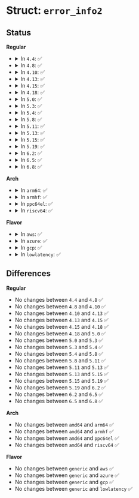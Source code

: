 # Struct: <code>error_info2</code>

## Status
<b>Regular</b>
<ul>
<li>
<details>
<summary>In <code>4.4</code>: ✅</summary>

```c
struct error_info2 {
    unsigned char code1;
    unsigned char code2_min;
    unsigned char code2_max;
    const char *str;
    const char *fmt;
};
```
</details>
</li>
<li>
<details>
<summary>In <code>4.8</code>: ✅</summary>

```c
struct error_info2 {
    unsigned char code1;
    unsigned char code2_min;
    unsigned char code2_max;
    const char *str;
    const char *fmt;
};
```
</details>
</li>
<li>
<details>
<summary>In <code>4.10</code>: ✅</summary>

```c
struct error_info2 {
    unsigned char code1;
    unsigned char code2_min;
    unsigned char code2_max;
    const char *str;
    const char *fmt;
};
```
</details>
</li>
<li>
<details>
<summary>In <code>4.13</code>: ✅</summary>

```c
struct error_info2 {
    unsigned char code1;
    unsigned char code2_min;
    unsigned char code2_max;
    const char *str;
    const char *fmt;
};
```
</details>
</li>
<li>
<details>
<summary>In <code>4.15</code>: ✅</summary>

```c
struct error_info2 {
    unsigned char code1;
    unsigned char code2_min;
    unsigned char code2_max;
    const char *str;
    const char *fmt;
};
```
</details>
</li>
<li>
<details>
<summary>In <code>4.18</code>: ✅</summary>

```c
struct error_info2 {
    unsigned char code1;
    unsigned char code2_min;
    unsigned char code2_max;
    const char *str;
    const char *fmt;
};
```
</details>
</li>
<li>
<details>
<summary>In <code>5.0</code>: ✅</summary>

```c
struct error_info2 {
    unsigned char code1;
    unsigned char code2_min;
    unsigned char code2_max;
    const char *str;
    const char *fmt;
};
```
</details>
</li>
<li>
<details>
<summary>In <code>5.3</code>: ✅</summary>

```c
struct error_info2 {
    unsigned char code1;
    unsigned char code2_min;
    unsigned char code2_max;
    const char *str;
    const char *fmt;
};
```
</details>
</li>
<li>
<details>
<summary>In <code>5.4</code>: ✅</summary>

```c
struct error_info2 {
    unsigned char code1;
    unsigned char code2_min;
    unsigned char code2_max;
    const char *str;
    const char *fmt;
};
```
</details>
</li>
<li>
<details>
<summary>In <code>5.8</code>: ✅</summary>

```c
struct error_info2 {
    unsigned char code1;
    unsigned char code2_min;
    unsigned char code2_max;
    const char *str;
    const char *fmt;
};
```
</details>
</li>
<li>
<details>
<summary>In <code>5.11</code>: ✅</summary>

```c
struct error_info2 {
    unsigned char code1;
    unsigned char code2_min;
    unsigned char code2_max;
    const char *str;
    const char *fmt;
};
```
</details>
</li>
<li>
<details>
<summary>In <code>5.13</code>: ✅</summary>

```c
struct error_info2 {
    unsigned char code1;
    unsigned char code2_min;
    unsigned char code2_max;
    const char *str;
    const char *fmt;
};
```
</details>
</li>
<li>
<details>
<summary>In <code>5.15</code>: ✅</summary>

```c
struct error_info2 {
    unsigned char code1;
    unsigned char code2_min;
    unsigned char code2_max;
    const char *str;
    const char *fmt;
};
```
</details>
</li>
<li>
<details>
<summary>In <code>5.19</code>: ✅</summary>

```c
struct error_info2 {
    unsigned char code1;
    unsigned char code2_min;
    unsigned char code2_max;
    const char *str;
    const char *fmt;
};
```
</details>
</li>
<li>
<details>
<summary>In <code>6.2</code>: ✅</summary>

```c
struct error_info2 {
    unsigned char code1;
    unsigned char code2_min;
    unsigned char code2_max;
    const char *str;
    const char *fmt;
};
```
</details>
</li>
<li>
<details>
<summary>In <code>6.5</code>: ✅</summary>

```c
struct error_info2 {
    unsigned char code1;
    unsigned char code2_min;
    unsigned char code2_max;
    const char *str;
    const char *fmt;
};
```
</details>
</li>
<li>
<details>
<summary>In <code>6.8</code>: ✅</summary>

```c
struct error_info2 {
    unsigned char code1;
    unsigned char code2_min;
    unsigned char code2_max;
    const char *str;
    const char *fmt;
};
```
</details>
</li>
</ul>
<b>Arch</b>
<ul>
<li>
<details>
<summary>In <code>arm64</code>: ✅</summary>

```c
struct error_info2 {
    unsigned char code1;
    unsigned char code2_min;
    unsigned char code2_max;
    const char *str;
    const char *fmt;
};
```
</details>
</li>
<li>
<details>
<summary>In <code>armhf</code>: ✅</summary>

```c
struct error_info2 {
    unsigned char code1;
    unsigned char code2_min;
    unsigned char code2_max;
    const char *str;
    const char *fmt;
};
```
</details>
</li>
<li>
<details>
<summary>In <code>ppc64el</code>: ✅</summary>

```c
struct error_info2 {
    unsigned char code1;
    unsigned char code2_min;
    unsigned char code2_max;
    const char *str;
    const char *fmt;
};
```
</details>
</li>
<li>
<details>
<summary>In <code>riscv64</code>: ✅</summary>

```c
struct error_info2 {
    unsigned char code1;
    unsigned char code2_min;
    unsigned char code2_max;
    const char *str;
    const char *fmt;
};
```
</details>
</li>
</ul>
<b>Flavor</b>
<ul>
<li>
<details>
<summary>In <code>aws</code>: ✅</summary>

```c
struct error_info2 {
    unsigned char code1;
    unsigned char code2_min;
    unsigned char code2_max;
    const char *str;
    const char *fmt;
};
```
</details>
</li>
<li>
<details>
<summary>In <code>azure</code>: ✅</summary>

```c
struct error_info2 {
    unsigned char code1;
    unsigned char code2_min;
    unsigned char code2_max;
    const char *str;
    const char *fmt;
};
```
</details>
</li>
<li>
<details>
<summary>In <code>gcp</code>: ✅</summary>

```c
struct error_info2 {
    unsigned char code1;
    unsigned char code2_min;
    unsigned char code2_max;
    const char *str;
    const char *fmt;
};
```
</details>
</li>
<li>
<details>
<summary>In <code>lowlatency</code>: ✅</summary>

```c
struct error_info2 {
    unsigned char code1;
    unsigned char code2_min;
    unsigned char code2_max;
    const char *str;
    const char *fmt;
};
```
</details>
</li>
</ul>

## Differences
<b>Regular</b>
<ul>
<li>
No changes between <code>4.4</code> and <code>4.8</code> ✅
</li>
<li>
No changes between <code>4.8</code> and <code>4.10</code> ✅
</li>
<li>
No changes between <code>4.10</code> and <code>4.13</code> ✅
</li>
<li>
No changes between <code>4.13</code> and <code>4.15</code> ✅
</li>
<li>
No changes between <code>4.15</code> and <code>4.18</code> ✅
</li>
<li>
No changes between <code>4.18</code> and <code>5.0</code> ✅
</li>
<li>
No changes between <code>5.0</code> and <code>5.3</code> ✅
</li>
<li>
No changes between <code>5.3</code> and <code>5.4</code> ✅
</li>
<li>
No changes between <code>5.4</code> and <code>5.8</code> ✅
</li>
<li>
No changes between <code>5.8</code> and <code>5.11</code> ✅
</li>
<li>
No changes between <code>5.11</code> and <code>5.13</code> ✅
</li>
<li>
No changes between <code>5.13</code> and <code>5.15</code> ✅
</li>
<li>
No changes between <code>5.15</code> and <code>5.19</code> ✅
</li>
<li>
No changes between <code>5.19</code> and <code>6.2</code> ✅
</li>
<li>
No changes between <code>6.2</code> and <code>6.5</code> ✅
</li>
<li>
No changes between <code>6.5</code> and <code>6.8</code> ✅
</li>
</ul>
<b>Arch</b>
<ul>
<li>
No changes between <code>amd64</code> and <code>arm64</code> ✅
</li>
<li>
No changes between <code>amd64</code> and <code>armhf</code> ✅
</li>
<li>
No changes between <code>amd64</code> and <code>ppc64el</code> ✅
</li>
<li>
No changes between <code>amd64</code> and <code>riscv64</code> ✅
</li>
</ul>
<b>Flavor</b>
<ul>
<li>
No changes between <code>generic</code> and <code>aws</code> ✅
</li>
<li>
No changes between <code>generic</code> and <code>azure</code> ✅
</li>
<li>
No changes between <code>generic</code> and <code>gcp</code> ✅
</li>
<li>
No changes between <code>generic</code> and <code>lowlatency</code> ✅
</li>
</ul>
